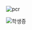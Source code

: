 ![pcr](https://user-images.githubusercontent.com/80628552/223206230-e8277555-f5e3-4e9a-b29c-40d4f1ce3360.jpg)

![학생증](https://user-images.githubusercontent.com/80628552/223206622-441b0f08-2680-450a-a9e8-fff92920f882.jpg)
